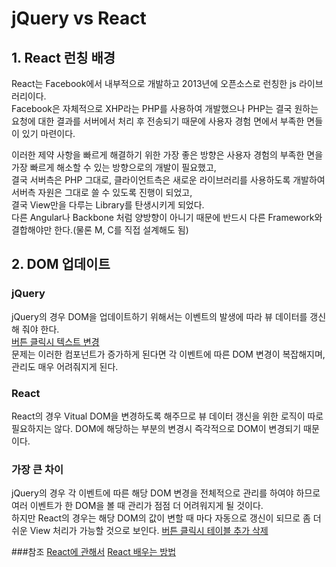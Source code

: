 # jQuery vs React

## 1. React 런칭 배경

React는 Facebook에서 내부적으로 개발하고 2013년에 오픈소스로 런칭한 js 라이브러리이다.  
Facebook은 자체적으로 XHP라는 PHP를 사용하여 개발했으나 PHP는 결국 원하는 요청에 대한 결과를 서버에서 처리 후 전송되기 때문에 사용자 경험 면에서 부족한 면들이 있기 마련이다.  
  
이러한 제약 사항을 빠르게 해결하기 위한 가장 좋은 방향은 사용자 경험의 부족한 면을 가장 빠르게 해소할 수 있는 방향으로의 개발이 필요했고,  
결국 서버측은 PHP 그대로, 클라이언트측은 새로운 라이브러리를 사용하도록 개발하여 서버측 자원은 그대로 쓸 수 있도록 진행이 되었고,  
결국 View만을 다루는 Library를 탄생시키게 되었다.  
다른 Angular나 Backbone 처럼 양방향이 아니기 때문에 반드시 다른 Framework와 결합해야만 한다.(물론 M, C를 직접 설계해도 됨)

## 2. DOM 업데이트

### jQuery

jQuery의 경우 DOM을 업데이트하기 위해서는 이벤트의 발생에 따라 뷰 데이터를 갱신해 줘야 한다.  
[버튼 클릭시 텍스트 변경](http://codepen.io/luensys/pen/QEOEmy)  
문제는 이러한 컴포넌트가 증가하게 된다면 각 이벤트에 따른 DOM 변경이 복잡해지며,  
관리도 매우 어려줘지게 된다.

### React

React의 경우 Vitual DOM을 변경하도록 해주므로 뷰 데이터 갱신을 위한 로직이 따로 필요하지는 않다.
DOM에 해당하는 부분의 변경시 즉각적으로 DOM이 변경되기 때문이다.


### 가장 큰 차이

jQuery의 경우 각 이벤트에 따른 해당 DOM 변경을 전체적으로 관리를 하여야 하므로 여러 이벤트가 한 DOM을 볼 때 관리가 점점 더 어려워지게 될 것이다.  
하지만 React의 경우는 해당 DOM의 값이 변할 때 마다 자동으로 갱신이 되므로 좀 더 쉬운 View 처리가 가능할 것으로 보인다.
[버튼 클릭시 테이블 추가 삭제](http://codepen.io/luensys/pen/Eybgjp)



###참조
[React에 관해서](http://lazydev.tistory.com/entry/React1-React%EC%97%90-%EA%B4%80%ED%95%B4%EC%84%9C)
[React 배우는 방법](http://mobicon.tistory.com/461)